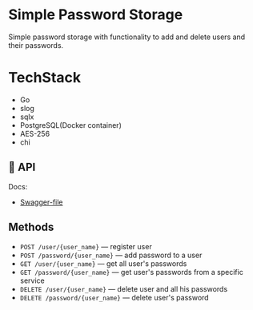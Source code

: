 # Simple Password Storage

Simple password storage with functionality to add and delete users and their passwords.

# TechStack 
- Go
- slog
- sqlx
- PostgreSQL(Docker container)
- AES-256
- chi

## 📘 API

Docs:
- [Swagger-file](https://samyouraydl.github.io/passwordDB/)

## Methods
- `POST /user/{user_name}` — register user
- `POST /password/{user_name}` — add password to a user
- `GET /user/{user_name}` — get all user's passwords
- `GET /password/{user_name}` — get user's passwords from a specific service
- `DELETE /user/{user_name}` — delete user and all his passwords
- `DELETE /password/{user_name}` — delete user's password
